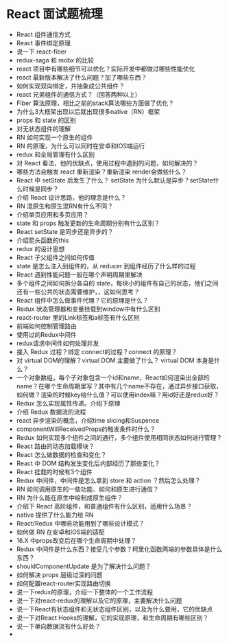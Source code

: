 # React 面试题梳理

* React 组件通信方式
* React 事件绑定原理
* 说一下 react-fiber
* redux-saga 和 mobx 的比较
* react 项目中有哪些细节可以优化？实际开发中都做过哪些性能优化
* react 最新版本解决了什么问题？加了哪些东西？
* 如何实现双向绑定，并抽象成公共组件？
* react 兄弟组件的通信方式？（回答两种以上）
* Fiber 算法原理，相比之前的stack算法哪些方面做了优化？
* 为什么3大框架出现以后就出现很多native（RN）框架
* props 和 state 的区别
* 对无状态组件的理解
* RN 如何实现一个原生的组件
* RN 的原理，为什么可以同时在安卓和IOS端运行
* redux 和全局管理有什么区别
* 对 React 看法，他的优缺点，使用过程中遇到的问题，如何解决的？
* 哪些方法会触发 react 重新渲染？重新渲染 render会做些什么？
* React 中 setState 后发生了什么？ setState 为什么默认是异步？setState什么时候是同步？
* 介绍 React 设计思路，他的理念是什么？
* RN 混原生和原生混RN有什么不同？
* 介绍单页应用和多页应用？
* state 和 props 触发更新的生命周期分别有什么区别？
* React setState 是同步还是异步的？
* 介绍箭头函数的this
* redux 的设计思想
* React 子父组件之间如何传值
* state 是怎么注入到组件的，从 reducer 到组件经历了什么样的过程
* React 遇到性能问题一般在哪个声明周期里解决
* 多个组件之间如何拆分各自的 state，每块小的组件有自己的状态，他们之间还有一些公共的状态需要维护，，这如何思考？
* React 组件中怎么做事件代理？它的原理是什么？
*  Redux 状态管理器和变量挂载到window中有什么区别
*  react-router 里的Link标签和a标签有什么区别
*  前端如何控制管理路由
*  使用过的Redux中间件
*  redux请求中间件如何处理并发
*  接入 Redux 过程？绑定 connect的过程？connect 的原理？
*  对 virtual DOM的理解？virtual DOM 主要做了什么？ virtual DOM 本身是什么？
*  一个对象数组，每个子对象包含一个id和name，React如何渲染出全部的name？在哪个生命周期里写？其中有几个name不存在，通过异步接口获取，如何做？渲染的时候key给什么值？可以使用index嘛？用id好还是redux好？
* Redux 怎么实现属性传递。介绍下原理
* 介绍 Redux 数据流的流程
* react 异步渲染的概念，介绍time slicing和Suspence
* componentWillReceivedProps的触发条件时什么？
* Redux 如何实现多个组件之间的通行，多个组件使用相同状态如何进行管理？
* React 路由的动态加载模块？
* React 怎么做数据的检查和变化？
* React 中 DOM 结构发生变化后内部经历了那些变化？
* React 挂载的时候有3个组件
* Redux 中间件，中间件是怎么拿到 store 和 action ？然后怎么处理？
* RN 如何调用原生的一些功能、如何和原生进行通信？
* RN 为什么能在原生中绘制成原生组件？
* 介绍下 React 高阶组件，和普通组件有什么区别，适用什么场景？
* native 提供了什么能力给 RN
* React/Redux 中哪些功能用到了哪些设计模式？
* 如何做 RN 在安卓和IOS端的适配
* 16.X 中props改变后在哪个生命周期中处理？
* Redux 中间件是什么东西？接受几个参数？柯里化函数两端的参数具体是什么东西？
* shouldComponentUpdate 是为了解决什么问题？
* 如何解决 props 层级过深的问题
* 如何配置react-router实现路由切换
* 说一下redux的原理，介绍一下整体的一个工作流程
* 说一下对react-redux的理解以及它的原理，主要解决什么问题
* 说一下React有状态组件和无状态组件区别，以及为什么要用，它的优缺点
* 说一下对React Hooks的理解，它的实现原理，和生命周期有哪些区别？
* 说一下单向数据流有什么好处？
* 